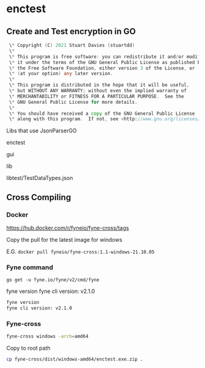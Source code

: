 # enctest

## Create and Test encryption in GO



```go
 \* Copyright (C) 2021 Stuart Davies (stuartdd)
 \*
 \* This program is free software: you can redistribute it and/or modify
 \* it under the terms of the GNU General Public License as published by
 \* the Free Software Foundation, either version 3 of the License, or
 \* (at your option) any later version.
 \*
 \* This program is distributed in the hope that it will be useful,
 \* but WITHOUT ANY WARRANTY; without even the implied warranty of
 \* MERCHANTABILITY or FITNESS FOR A PARTICULAR PURPOSE.  See the
 \* GNU General Public License for more details.
 \*
 \* You should have received a copy of the GNU General Public License
 \* along with this program.  If not, see <http://www.gnu.org/licenses/>.
```

 

Libs that use JsonParserGO

enctest

gui

lib

libtest/TestDataTypes.json

## Cross Compiling

### Docker

https://hub.docker.com/r/fyneio/fyne-cross/tags

Copy the pull for the latest image for windows

E.G. ```docker pull fyneio/fyne-cross:1.1-windows-21.10.05```

### Fyne command

```go get -u fyne.io/fyne/v2/cmd/fyne```

fyne version fyne cli version: v2.1.0

```bash
fyne version 
fyne cli version: v2.1.0
```

### Fyne-cross

```bash
fyne-cross windows -arch=amd64
```

Copy to root path

```bash
cp fyne-cross/dist/windows-amd64/enctest.exe.zip .
```

